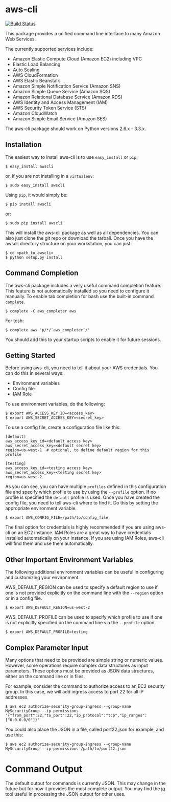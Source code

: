 aws-cli
=======

[![Build Status](https://travis-ci.org/aws/aws-cli.png?branch=develop)](https://travis-ci.org/aws/aws-cli)

This package provides a unified command line interface to many
Amazon Web Services.

The currently supported services include:

* Amazon Elastic Compute Cloud (Amazon EC2) including VPC
* Elastic Load Balancing
* Auto Scaling
* AWS CloudFormation
* AWS Elastic Beanstalk
* Amazon Simple Notification Service (Amazon SNS)
* Amazon Simple Queue Service (Amazon SQS)
* Amazon Relational Database Service (Amazon RDS)
* AWS Identity and Access Management (IAM)
* AWS Security Token Service (STS)
* Amazon CloudWatch
* Amazon Simple Email Service (Amazon SES)

The aws-cli package should work on Python versions 2.6.x - 3.3.x.

Installation
------------
The easiest way to install aws-cli is to use ``easy_install`` or ``pip``.

    $ easy_install awscli

or, if you are not installing in a ``virtualenv``:

    $ sudo easy_install awscli

Using ``pip``, it would simply be:

    $ pip install awscli

or:

    $ sudo pip install awscli

This will install the aws-cli package as well as all dependencies.  You can
also just clone the git repo or download the tarball.  Once you have the
awscli directory structure on your workstation, you can just:

    $ cd <path_to_awscli>
    $ python setup.py install

Command Completion
------------------
The aws-cli package includes a very useful command completion feature.
This feature is not automatically installed so you need to configure it manually.
To enable tab completion for bash use the built-in command ``complete``.

    $ complete -C aws_completer aws

For tcsh:

    $ complete aws 'p/*/`aws_completer`/'

You should add this to your startup scripts to enable it for future sessions.

Getting Started
---------------
Before using aws-cli, you need to tell it about your AWS credentials.  You
can do this in several ways:

* Environment variables
* Config file
* IAM Role

To use environment variables, do the following:

    $ export AWS_ACCESS_KEY_ID=<access_key>
    $ export AWS_SECRET_ACCESS_KEY=<secret_key>

To use a config file, create a configuration file like this:

    [default]
    aws_access_key_id=<default access key>
    aws_secret_access_key=<default secret key>
    region=us-west-1  # optional, to define default region for this profile

    [testing]
    aws_access_key_id=<testing access key>
    aws_secret_access_key=<testing secret key>
    region=us-west-2

As you can see, you can have multiple ``profiles`` defined in this
configuration file and specify which profile to use by using the
``--profile`` option.  If no profile is specified the ``default``
profile is used.  Once you have created the config file, you need to
tell aws-cli where to find it.  Do this by setting the appropriate
environment variable.

    $ export AWS_CONFIG_FILE=/path/to/config_file

The final option for credentials is highly recommended if you are
using aws-cli on an EC2 instance.  IAM Roles are
a great way to have credentials installed automatically on your
instance.  If you are using IAM Roles, aws-cli will find them and use
them automatically.

Other Important Environment Variables
-------------------------------------
The following additional environment variables can be useful in
configuring and customizing your environment.

AWS_DEFAULT_REGION can be used to specify a default region to use
if one is not provided explicitly on the command line with the
``--region`` option or in a config file.

    $ export AWS_DEFAULT_REGION=us-west-2

AWS_DEFAULT_PROFILE can be used to specify which profile to use
if one is not explicitly specified on the command line via the
``--profile`` option.

    $ export AWS_DEFAULT_PROFILE=testing

Complex Parameter Input
-----------------------
Many options that need to be provided are simple string or numeric
values.  However, some operations require complex data structures
as input parameters.  These options must be provided as JSON data
structures, either on the command line or in files.

For example, consider the command to authorize access to an EC2
security group.  In this case, we will add ingress access to port 22
for all IP addresses.

    $ aws ec2 authorize-security-group-ingress --group-name MySecurityGroup --ip-permissions '{"from_port":22,"to_port":22,"ip_protocol":"tcp","ip_ranges":["0.0.0.0/0"]}'

You could also place the JSON in a file, called port22.json for example,
and use this:

    $ aws ec2 authorize-security-group-ingress --group-name MySecurityGroup --ip-permissions /path/to/port22.json

Command Output
==============

The default output for commands is currently JSON.  This may change in the
future but for now it provides the most complete output.  You may find the
[jq](http://stedolan.github.com/jq/) tool useful in processing the JSON
output for other uses.
